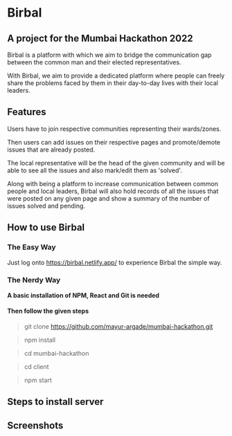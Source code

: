 # Birbal
## A project for the Mumbai Hackathon 2022

Birbal is a platform with which we aim to bridge the communication gap between the common man and their elected representatives.

With Birbal, we aim to provide a dedicated platform where people can freely share the problems faced by them in their day-to-day lives with their local leaders.

## Features

Users have to join respective communities representing their wards/zones.

Then users can add issues on their respective pages and promote/demote issues that are already posted.

The local representative will be the head of the given community and will be able to see all the issues and also mark/edit them as 'solved'.

Along with being a platform to increase communication between common people and local leaders, Birbal will also hold records of all the issues that were posted on any given page and show a summary of the number of issues solved and pending.

## How to use Birbal

### The Easy Way

Just log onto https://birbal.netlify.app/ to experience Birbal the simple way.

### The Nerdy Way

**A basic installation of NPM, React and Git is needed**

#### Then follow the given steps

> git clone https://github.com/mayur-argade/mumbai-hackathon.git

> npm install

> cd mumbai-hackathon

> cd client

> npm start

## Steps to install server


## Screenshots

